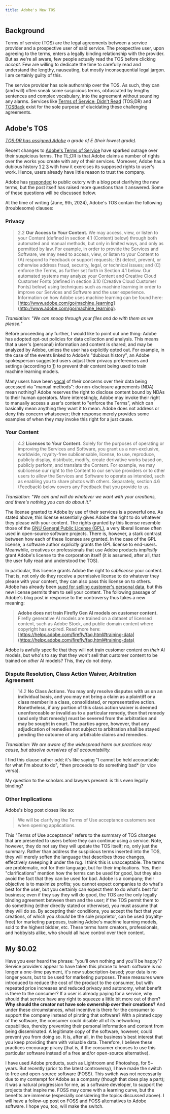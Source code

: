 ```yaml
---
title: Adobe's New TOS
---
```

## Background
Terms of service (TOS) are the legal agreements between a service provider and a prospective user of said service. The prospective user, upon agreeing to the terms, enters a legally binding relationship with the provider. But as we're all aware, few people actually read the TOS before clicking *accept*. Few are willing to dedicate the time to carefully read and understand the lengthy, nauseating, but mostly inconsequential legal jargon. I am certainly guilty of this.

The service provider has sole authorship over the TOS. As such, they can (and will) often sneak some suspicious terms, obfuscated by lengthy sentences and complex vocabulary, into the agreement without sounding any alarms. Services like [Terms of Service; Didn't Read](https://tosdr.org) (TOS;DR) and [TOSBack](https://tosback.org/) exist for the sole purpose of elucidating these challenging agreements. 
## Adobe's TOS
*[TOS;DR has assigned Adobe](https://tosdr.org/en/service/417) a grade of E (their lowest grade).*

Recent changes to [Adobe's Terms of Service](https://www.adobe.com/legal/terms.html) have sparked outrage over their suspicious terms. The TL;DR is that Adobe claims a number of rights over the works you create with any of their services. Moreover, Adobe has a dubious history [1](https://www.techradar.com/news/adobe-is-almost-definitely-using-your-content-to-train-ai) [2](https://techcrunch.com/2023/01/06/is-adobe-using-your-photos-to-train-its-ai-its-complicated/) [3](https://x.com/Stretchedwiener/status/1799093882619347262) with how it exercises its supposed rights to user's work. Hence, users already have little reason to trust the company.

Adobe has [responded](https://blog.adobe.com/en/publish/2024/06/06/clarification-adobe-terms-of-use) to public outcry with a blog post clarifying the new terms, but the post itself has raised more questions than it answered. Some of these questions will be discussed below.

At the time of writing (June, 9th, 2024), Adobe's TOS contain the following (troublesome) clauses:
### Privacy
> 2.2 **Our Access to Your Content.** We may access, view, or listen to your Content (defined in section 4.1 (Content) below) through both automated and manual methods, but only in limited ways, and only as permitted by law. For example, in order to provide the Services and Software, we may need to access, view, or listen to your Content to (A) respond to Feedback or support requests; (B) detect, prevent, or otherwise address fraud, security, legal, or technical issues; and (C) enforce the Terms, as further set forth in Section 4.1 below. Our automated systems may analyze your Content and Creative Cloud Customer Fonts (defined in section 3.10 (Creative Cloud Customer Fonts) below) using techniques such as machine learning in order to improve our Services and Software and the user experience. Information on how Adobe uses machine learning can be found here: [http://www.adobe.com/go/machine_learning](http://www.adobe.com/go/machine_learning).

*Translation: "We can snoop through your files and do with them as we please."*

Before proceeding any further, I would like to point out one thing: Adobe has adopted opt-out policies for data collection and analysis. This means that a user's (personal) information and content is shared, and may be analyzed by Adobe, unless the user has explicitly opted out. For example, in the case of the events linked to Adobe's "dubious history", an Adobe spokesperson suggested users adjust their privacy preferences and settings (according to [1](https://www.techradar.com/news/adobe-is-almost-definitely-using-your-content-to-train-ai)) to prevent their content being used to train machine learning models.

Many users have been [vocal](https://9to5mac.com/2024/06/06/change-to-adobe-terms-amp-conditions/) of their concerns over their data being accessed via "manual methods": do non-disclosure agreements (NDA) mean nothing? Adobe reserves the right to disclose content bound by NDAs to their human operators. More interestingly, Adobe may invoke their right to manually access a user's content to "enforce the Terms", which can basically mean anything they want it to mean. Adobe does not address or deny this concern whatsoever; their response merely provides some examples of when they may invoke this right for a just cause. 
### Your Content
> 4.2 **Licenses to Your Content.** Solely for the purposes of operating or improving the Services and Software, you grant us a non-exclusive, worldwide, royalty-free sublicensable, license, to use, reproduce, publicly display, distribute, modify, create derivative works based on, publicly perform, and translate the Content. For example, we may sublicense our right to the Content to our service providers or to other users to allow the Services and Software to operate as intended, such as enabling you to share photos with others. Separately, section 4.6 (Feedback) below covers any Feedback that you provide to us.

*Translation: "We can and will do whatever we want with your creations, and there's nothing you can do about it."*

The license granted to Adobe by use of their services is a powerful one. As stated above, this license essentially gives Adobe the right to do whatever they please with your content. The rights granted by this license resemble those of the [GNU General Public License (GPL)](https://www.gnu.org/licenses/gpl-3.0.en.html), a very liberal license often used in open-source software projects. There is, however, a stark contrast between how each of these licenses are granted. In the case of the GPL license, a software author *explicitly* grants the GPL license to end-users. Meanwhile, creatives or professionals that use Adobe products *implicitly* grant Adobe's license to the corporation itself (it is assumed, after all, that the user fully read and understood the TOS). 

In particular, this license grants Adobe the right to *sublicense* your content. That is, not only do they receive a permissive license to do whatever they please with your content, they can also pass this license on to others. Adobe has already been [sued for selling customer's personal data](https://petapixel.com/2023/12/14/adobe-sued-by-watchdog-over-mass-data-collection-of-dutch-citizens/), but this new license permits them to sell your content. The following passage of Adobe's blog post in response to the controversy thus takes a new meaning:

> **Adobe does not train Firefly Gen AI models on customer content.** Firefly generative AI models are trained on a dataset of licensed content, such as Adobe Stock, and public domain content where copyright has expired. Read more here: [https://helpx.adobe.com/firefly/faq.html#training-data](https://helpx.adobe.com/firefly/faq.html#training-data)

Adobe is awfully specific that they will not train customer content on *their* AI models, but who's to say that they won't sell that customer content to be trained on *other* AI models? This, they do not deny.
### Dispute Resolution, Class Action Waiver, Arbitration Agreement
> 14.2 **No Class Actions. You may only resolve disputes with us on an individual basis, and you may not bring a claim as a plaintiff or a class member in a class, consolidated, or representative action. Nonetheless, if any portion of this class action waiver is deemed unenforceable or invalid as to a particular remedy, then that remedy (and only that remedy) must be severed from the arbitration and may be sought in court. The parties agree, however, that any adjudication of remedies not subject to arbitration shall be stayed pending the outcome of any arbitrable claims and remedies.**

*Translation: We are aware of the widespread harm our practices may cause, but absolve ourselves of all accountability.*

I find this clause rather odd; it's like saying "I cannot be held accountable for what I'm about to do", \*then proceeds to do something bad\* (or vice versa). 

My question to the scholars and lawyers present: is this even legally binding? 
### Other Implications
Adobe's blog post closes like so: 

> We will be clarifying the Terms of Use acceptance customers see when opening applications.

This "Terms of Use acceptance" refers to the summary of TOS changes that are presented to users before they can continue using a service. Note, however, they do not say they will update the TOS itself; no, only just the summary. Rather than address the suspicious terms inserted into the TOS, they will merely soften the language that describes those changes, effectively sweeping it under the rug. I think this is unacceptable. The terms are problematic, not for their language, but for their implications. Yes, their "clarifications" mention how the terms can be used for good, but they also avoid the fact that they can be used for bad. Adobe is a company; their objective is to maximize profits; you cannot expect companies to do what's best for the user, but you certainly can expect them to do what's best for business; even if they say they will do good, the TOS are the only legally binding agreement between them and the user; if the TOS permit them to do something (either directly stated or otherwise), you must assume that they will do so. By accepting their conditions, you accept the fact that your creations, of which you *should* be the sole proprietor, can be used (royalty-free) for marketing purposes, training Adobe's machine learning models, sold to the highest bidder, etc. These terms harm creators, professionals, and hobbyists alike, who should all have control over their content. 
## My $0.02
Have you ever heard the phrase: "you'll own nothing and you'll be happy"? Service providers appear to have taken this phrase to heart: software is no longer a one-time payment, it's now subscription-based; your data is no longer yours, but to be used for marketing purposes. These measures were introduced to reduce the cost of the product to the consumer, but with repeated price increases and reduced privacy and autonomy, what benefit is there to the consumer? If a user is already paying for a service, why should that service have any right to squeeze a little bit more out of them? **Why should the creator not have sole ownership over their creations?** And under these circumstances, what incentive is there for the consumer to support the company instead of pirating that software? With a pirated copy of the software, the consumer could disable all of its networking capabilities, thereby preventing their personal information and content from being disseminated. A legitimate copy of the software, however, could prevent you from doing so. It is, after all, in the business's best interest that you keep providing them with valuable data. Therefore, I believe these practices encourage piracy (that is, if the consumer chooses to use this particular software instead of a free and/or open-source alternative). 

I have used Adobe products, such as Lightroom and Photoshop, for 5+ years. But recently (prior to the latest controversy), I have made the switch to free and open-source software (FOSS). This switch was not necessarily due to my contempt for Adobe as a company (though that does play a part); it was a natural progression for me, as a software developer, to support the projects that inspire me. FOSS may come with a learning curve, but the benefits are immense (especially considering the topics discussed above). I will have a follow-up post on FOSS and FOSS alternatives to Adobe software. I hope you, too, will make the switch.